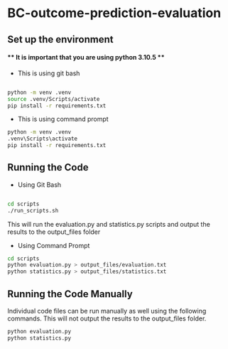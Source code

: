 # BC-outcome-prediction-evaluation

## Set up the environment

#### ** It is important that you are using python 3.10.5 **

- This is using git bash

```bash

python -m venv .venv
source .venv/Scripts/activate
pip install -r requirements.txt
```

- This is using command prompt

```bash
python -m venv .venv
.venv\Scripts\activate
pip install -r requirements.txt
```


## Running the Code


- Using Git Bash

```bash

cd scripts
./run_scripts.sh
```

This will run the evaluation.py and statistics.py scripts and output the results to the output_files folder

- Using Command Prompt

```bash
cd scripts
python evaluation.py > output_files/evaluation.txt
python statistics.py > output_files/statistics.txt
```

## Running the Code Manually

Individual code files can be run manually as well using the following commands. This will not output the results to the output_files folder.

```bash
python evaluation.py
python statistics.py
```
